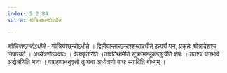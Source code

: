 ```yaml
---
index: 5.2.84
sutra: श्रोत्रियंश्छन्दोऽधीते

---
```

_श्रोत्रियंश्छन्दोऽधीते_ - श्रोत्रियंश्छन्दोऽधीते । द्वितीयान्ताच्छन्दश्शब्दादधीते इत्यर्थे घन्, प्रकृतेः श्रोत्रादेशश्च निपात्यते । अध्येत्रणोऽपवादः । वेत्यवृत्तेरिति ।तावतिथ॑मिति सूत्रान्मण्डूकप्लुत्ये॑ति शेषः । ततश्च घनभावे अद्येत्रणिति भावः । वाग्रहणाननुवृत्तौ तु घना अध्येत्रणो बाधः स्यादिति बोध्यम् ।
